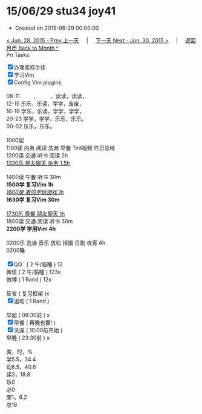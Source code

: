 # 15/06/29 stu34 joy41

- Created on 2015-06-29 00:00:00

[< Jun. 28, 2015 - Prev 上一天](_archived/lifelogs/2015/06/d28.md) &nbsp; &nbsp; | &nbsp; &nbsp; [下一天 Next - Jun. 30, 2015 >](_archived/lifelogs/2015/06/d30.md) &nbsp; &nbsp; |  &nbsp; &nbsp; [返回月历 Back to Month ^](_archived/lifelogs/2015/06/index.md)
<br/>Pri Tasks:</strong></div><div><input type="checkbox" checked="true" />办理离校手续</div><div><input type="checkbox" checked="true" />学习Vim</div><div><input type="checkbox" checked="true" />Config Vim plugins</div><div><div><br clear="none"/></div>08-11         ，        ，读读，读读，<br clear="none"/>12-15 乐乐，乐读，学学，废废，<br clear="none"/>16-19 学乐，乐读，学学，学学，</div><div>20-23 学学，学学，乐乐，乐乐，</div><div>00-02 乐乐，乐乐。</div><div><br clear="none"/></div><div>1000起</div><div>1100读 内务 阅读 洗漱 早餐 Ted视频 昨日总结</div><div>1200读 交通 听书 阅读 2h</div><div><u>1330乐 朋友聊天 杂务 1.5h</u></div><div><br/></div><div>1400读 午餐 听书 30m</div><div><strong>1500学 复习Vim 1h</strong></div><div><u><i>1600废 看同学玩游戏 1h</i></u></div><div><b>1630学 复习Vim 30m</b></div><div><div><br clear="none"/></div></div><div><u>1730乐 晚餐 朋友聊天 1h</u></div><div>1800读 交通 阅读 听书 30m</div><div><strong>2200学 学用Vim 4h</strong></div><div><br/></div><div>0200乐 洗澡 音乐 放松 拾掇 日剧 夜宵 4h</div><div>0200睡</div><div><br clear="none"/></div><div><input type="checkbox" checked="true" />QQ   ( 2 午/临睡 ) 12</div><div><en-todo/>微信 ( 2 午/临睡 ) 123x</div><div><en-todo/>微博 ( 1 Rand ) 12x</div><div><br/></div><div><en-todo/>反省 ( 复习框架 )x </div><div><input type="checkbox" checked="true" />运动 ( 1 Rand ) </div><div><br/></div><div><en-todo/>早起 ( 08:30前 ) x</div><div><input type="checkbox" checked="true" />早餐 ( 再晚也要! ) </div><div><input type="checkbox" checked="true" />洗澡 ( 10:00前开始 ) <br/></div><div><en-todo/>早睡 ( 23:30前 ) x</div><div><br clear="none"/></div><div>类，时，%</div><div>学5.5，34.4</div><div>动6.5，40.6</div><div>读3，18.8<br clear="none"/>乐0<br clear="none"/>必0<br clear="none"/>废1，6.2<br clear="none"/>总16</div>
